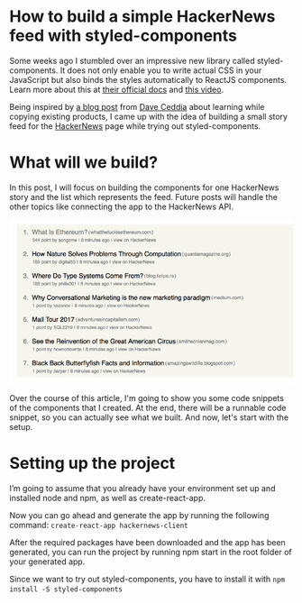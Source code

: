 # How to build a simple HackerNews feed with styled-components

Some weeks ago I stumbled over an impressive new library called styled-components. It does not only enable you to write actual CSS in your JavaScript but also binds the styles automatically to ReactJS components. Learn more about this at [their official docs](https://www.styled-components.com/) and [this video](https://www.styled-components.com/docs/basics#motivation).

Being inspired by [a blog post](https://daveceddia.com/learn-react-with-copywork/) from [Dave Ceddia](https://medium.com/@dceddia) about learning while copying existing products, I came up with the idea of building a small story feed for the [HackerNews](https://news.ycombinator.com/newest) page while trying out styled-components.

# What will we build?
In this post, I will focus on building the components for one HackerNews story and the list which represents the feed. Future posts will handle the other topics like connecting the app to the HackerNews API.

![A screenshot of the HackerNews feed we will build](./images/screenshot.png "We will build a list of HackerNews stories")

Over the course of this article, I'm going to show you some code snippets of the components that I created. At the end, there will be a runnable code snippet, so you can actually see what we built. And now, let's start with the setup.

# Setting up the project

I’m going to assume that you already have your environment set up and installed node and npm, as well as create-react-app.

Now you can go ahead and generate the app by running the following command: `create-react-app hackernews-client`

After the required packages have been downloaded and the app has been generated, you can run the project by running npm start in the root folder of your generated app.

Since we want to try out styled-components, you have to install it with `npm install -S styled-components`